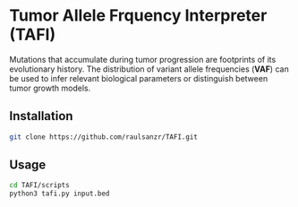# Tumor Allele Frquency Interpreter (TAFI)

Mutations that accumulate during tumor progression are footprints of its evolutionary history. The distribution of variant allele frequencies (**VAF**) can be used to infer relevant biological parameters or distinguish between tumor growth models.


## Installation

```bash
git clone https://github.com/raulsanzr/TAFI.git
```

## Usage

```bash
cd TAFI/scripts
python3 tafi.py input.bed
```


